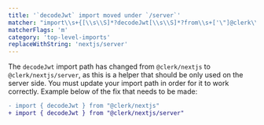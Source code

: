 ```yaml
---
title: '`decodeJwt` import moved under `/server`'
matcher: "import\\s+{[\\s\\S]*?decodeJwt[\\s\\S]*?from\\s+['\"]@clerk\\/(nextjs)[\\s\\S]*?['\"]"
matcherFlags: 'm'
category: 'top-level-imports'
replaceWithString: 'nextjs/server'
---
```


The `decodeJwt` import path has changed from `@clerk/nextjs` to `@clerk/nextjs/server`, as this is a helper that should be only used on the server side. You must update your import path in order for it to work correctly. Example below of the fix that needs to be made:

```diff
- import { decodeJwt } from "@clerk/nextjs"
+ import { decodeJwt } from "@clerk/nextjs/server"
```
